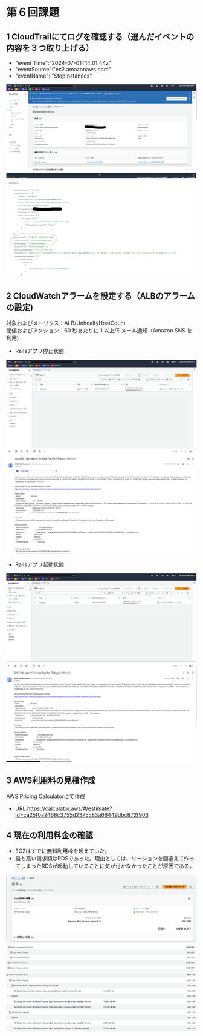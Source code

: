 #  第６回課題  
## 1 CloudTrailにてログを確認する（選んだイベントの内容を３つ取り上げる）  

- "event Time":"2024-07-01T14:01:44z"  
- "eventSource":"ec2.amazonaws.com"  
- "eventName": "StopInstances"  

![kiroku](/lecture06/img/1kiroku.png)  
![kiroku2](/lecture06/img/2event3.png)  

## 2 CloudWatchアラームを設定する（ALBのアラームの設定)  
対象およびメトリクス：ALB/UnhealtyHostCount  
閾値およびアクション：60 秒あたりに 1 以上/E メール通知（Amazon SNS を利用)  

- Railsアプリ停止状態  

![alarm](/lecture06/img/4alarm.png)  
![alarm](/lecture06/img/3alarm-email.png)  

- Railsアプリ起動状態  

![ok](/lecture06/img/6ok.png)  
![ok](/lecture06/img/5ok-email.png)  

## 3 AWS利用料の見積作成  
AWS Pricing Calculatorにて作成  
- URL:https://calculator.aws/#/estimate?id=ca25f0a2468c3755d2375583a66449dbc872f903  

## 4 現在の利用料金の確認  
- EC2はすでに無料利用枠を超えていた。  
- 最も高い請求額はRDSであった。理由としては、リージョンを間違えて作ってしまったRDSが起動していることに気が付かなかったことが原因である。

![6gatu](/lecture06/img/8six.png)  
![utiwake](/lecture06/img/9kakinn.png)  
![ec2](/lecture06/img/7ec2.png)